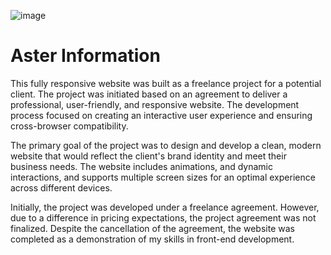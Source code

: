 ![image](https://github.com/user-attachments/assets/d6411ba0-c8d5-4eb0-a46f-7533d2c009ed)

<h1>Aster Information</h1>

This fully responsive website was built as a freelance project for a potential client. The project was initiated based on an agreement to deliver a professional, user-friendly, and responsive website. The development process focused on creating an interactive user experience and ensuring cross-browser compatibility.

The primary goal of the project was to design and develop a clean, modern website that would reflect the client's brand identity and meet their business needs. The website includes animations, and dynamic interactions, and supports multiple screen sizes for an optimal experience across different devices.

Initially, the project was developed under a freelance agreement. However, due to a difference in pricing expectations, the project agreement was not finalized. Despite the cancellation of the agreement, the website was completed as a demonstration of my skills in front-end development.
